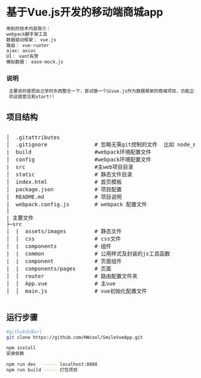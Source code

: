 # 基于Vue.js开发的移动端商城app

``` bash
用到的技术内容简介：
webpack脚手架工具
数据驱动框架： vue.js
路由： vue-ruoter
ajax: axios
UI： vant有赞
模拟数据： ease-mock.js
```

### 说明
``` bash
 主要目的是把自己学的东西整合一下，尝试做一个以vue.js作为数据框架的商城项目，功能正在逐步完善中。
 欢迎提意见和start!!
```

## 项目结构
<pre>

│  .gitattributes
│  .gitignore               # 忽略无需git控制的文件  比如 node_modules
|  build                    #webpack环境配置文件
│  config                   #webpack环境配置文件
|  src                      #主web项目目录
│  static                   # 静态文件目录
│  index.html               # 首页模板
│  package.json             # 项目配置
│  README.md                # 项目说明
│  webpack.config.js        # webpack 配置文件
│
| 主要文件
├─src
│  |  assets/images         # 静态文件
│  │  css                   # css文件
│  |  components            # 组件
|  |  common                # 公用样式及封装的js工具函数
|  |  component             # 页面组件
|  |  components/pages      # 页面
│  │  router                # 路由配置文件夹
│  │  App.vue               # 主vue
│  │  main.js               # vue初始化配置文件

</pre>


## 运行步骤
``` bash
#github仓库url
git clone https://github.com/HWcool/SmileVueApp.git
```

``` bash
npm install
安装依赖

```

``` bash
npm run dev   ----- localhost:8088
npm run build ----- 打包项目
```